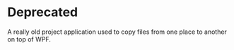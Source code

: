 # Deprecated

A really old project application used to copy files from one place to another on top of WPF.
